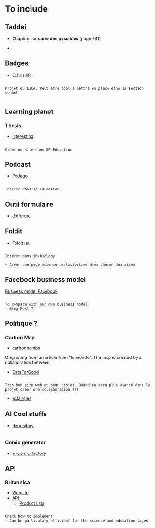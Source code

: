 # To include

## Taddei

- Chapitre sur **carte des possibles** (page 241)

- 

## Badges

- [Echos.life](https://www.echos.life/)


```{note}

Projet du LICA. Peut etre cool a mettre en place dans la section school


```


## Learning planet 

### Thesis

- [Interesting](https://projects.learningplanetinstitute.org/projects/students-learning-development-and-path-planni/summary)

```{note}

Créer un site dans SP-Education

```


## Podcast 

- [Pedago](https://shows.acast.com/pedago-universite-paris-cite)


```{note}

Insérer dans sp-Education

```

## Outil formulaire

- [Jotforme](https://www.jotform.com/)


## Foldit

- [Foldit jeu](https://fold.it/)

```{note}

Insérer dans jb-biology 

- Créer une page science participative dans chacun des sites

```


## Facebook business model

[Business model Facebook](https://businessmodelanalyst.com/facebook-business-model/#Facebook%E2%80%99s_SWOT_Analysis)

```{note}

To compare with our own business model
- Blog Post ?

```

## Politique ?

### Carbon Map

- [carbonbombs](https://www.carbonbombs.org/map)

Originating from an article from "le monde". The map is created by a collaboration between:

- [DataForGood](https://dataforgood.fr/)

```{note}

Tres bon site web et beau projet. Quand on sera plus avancé dans le projet créer une collaboration !!!

```

- [éclaircies](https://eclaircies.co/)


## AI Cool stuffs

- [Repository](https://huggingface.co/)

```

```

### Comic generator

- [ai-comic-factory](https://huggingface.co/spaces/jbilcke-hf/ai-comic-factory)


## API

### Britannica 

- [Website](https://www.britannica.com/)
- [API](https://encyclopediaapi.com/)
    - [Product lists](https://encyclopediaapi.com/products/index)

```{note}

Check how to implement
- Can be particulary efficient for the science and education pages

```